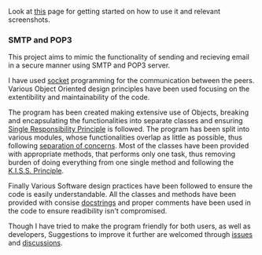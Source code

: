 Look at [this](https://github.com/harshraj22/SMTP_and_POP3/blob/master/use.md) page for getting started on how to use it and relevant screenshots.

### SMTP and POP3
This project aims to mimic the functionality of sending and recieving email in a secure manner using SMTP and POP3 server.

I have used [socket](https://docs.python.org/3/howto/sockets.html) programming for the communication between the peers. Various Object Oriented design principles have been used focusing on the extentibility and maintainability of the code.

The program has been created making extensive use of Objects, breaking and encapsulating the functionalities into separate classes and ensuring [Single Responsibility Principle](https://en.wikipedia.org/wiki/Single-responsibility_principle) is followed. The program has been split into various modules, whose functionalities overlap as little as possible, thus following [separation of concerns](https://en.wikipedia.org/wiki/Separation_of_concerns). Most of the classes have been provided with appropriate methods, that performs only one task, thus removing burden of doing everything from one single method and following the [K.I.S.S. Principle](https://en.wikipedia.org/wiki/KISS_principle).

Finally Various Software design practices have been followed to ensure the code is easily understandable. All the classes and methods have been provided with consise [docstrings](https://github.com/harshraj22/SMTP_and_POP3/blob/934a7dbef975151e0aac2bdc6f8d29d42573f814/assets/core_modules/databases/custom_database_handler.py#L57) and proper comments have been used in the code to ensure readibility isn't compromised.

Though I have tried to make the program friendly for both users, as well as developers, Suggestions to improve it further are welcomed through [issues](https://github.com/harshraj22/SMTP_and_POP3/issues) and [discussions](https://github.com/harshraj22/SMTP_and_POP3/discussions).

